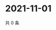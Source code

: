 # 2021-11-01

共 0 条

<!-- BEGIN WEIBO -->
<!-- 最后更新时间 Mon Nov 01 2021 00:16:30 GMT+0800 (China Standard Time) -->

<!-- END WEIBO -->
